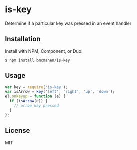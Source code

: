 
# is-key

  Determine if a particular key was pressed in an event handler

## Installation

  Install with NPM, Component, or Duo:

    $ npm install bmcmahen/is-key


## Usage

```javascript
var key = require('is-key');
var isArrow = key('left', 'right', 'up', 'down');
el.onkeyup = function (e) {
  if (isArrow(e)) {
    // arrow key pressed
  }
};
```


## License

  MIT

